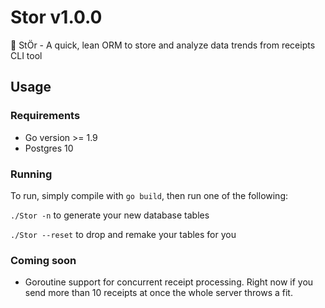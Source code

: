 # Stor v1.0.0
🦑 StÖr - A quick, lean ORM to store and analyze data trends from receipts CLI tool

## Usage
### Requirements
* Go version >= 1.9
* Postgres 10

### Running
To run, simply compile with `go build`, then run one of the following:

`./Stor -n` to generate your new database tables

`./Stor --reset` to drop and remake your tables for you

### Coming soon
* Goroutine support for concurrent receipt processing. Right now if you send more than 10 receipts at once the whole server throws a fit.
